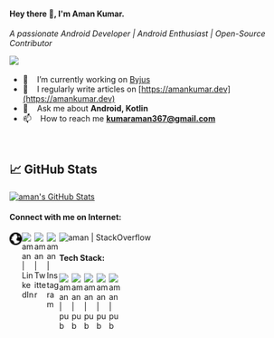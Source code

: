 #### Hey there 👋, I'm Aman Kumar.

*A passionate Android Developer | Android Enthusiast | Open-Source Contributor*

![](https://komarev.com/ghpvc/?username=amankumar367)

- 🔭 &nbsp;&nbsp; I’m currently working on [Byjus](https://play.google.com/store/apps/details?id=com.byjus.thelearningapp)
- 📝 &nbsp;&nbsp;  I regularly write articles on [https://amankumar.dev](https://amankumar.dev)
- 💬 &nbsp;&nbsp;  Ask me about **Android, Kotlin**
- 📫  &nbsp;&nbsp; How to reach me **kumaraman367@gmail.com**

<br />

## &#x1f4c8; GitHub Stats
<a href="https://github.com/amankumar367/amankumar367">
  <img align="center" alt="aman's GitHub Stats" src="https://github-readme-stats.vercel.app/api?username=amankumar367&show-icons=true&hide_border=true" />
</a>

#### Connect with me on Internet:

[<img align="left" alt="amankumar.dev" width="22px" src="https://raw.githubusercontent.com/iconic/open-iconic/master/svg/globe.svg" />][website]
[<img align="left" alt="aman | LinkedIn" width="22px" src="https://cdn.jsdelivr.net/npm/simple-icons@v3/icons/linkedin.svg" />][linkedin]
[<img align="left" alt="aman | Twitter" width="22px" src="https://cdn.jsdelivr.net/npm/simple-icons@v3/icons/twitter.svg" />][twitter]
[<img align="left" alt="aman | Instagram" width="22px" src="https://cdn.jsdelivr.net/npm/simple-icons@v3/icons/instagram.svg" />][instagram]
[<img align="left" alt="aman | StackOverflow" height="22px"  src="https://stackoverflow.design/assets/img/logos/so/logo-stackoverflow.svg" />][stackoverflow]

<br />

#### Tech Stack:

[<img align="left" alt="aman | pub" width="22px" src="https://cdn.jsdelivr.net/npm/simple-icons@v3/icons/android.svg" />][android]
[<img align="left" alt="aman | pub" width="22px" src="https://cdn.jsdelivr.net/npm/simple-icons@v3/icons/kotlin.svg" />][kotlin]
[<img align="left" alt="aman | pub" width="22px" src="https://cdn.jsdelivr.net/npm/simple-icons@v3/icons/java.svg" />][java]
[<img align="left" alt="aman | pub" width="22px" src="https://cdn.jsdelivr.net/npm/simple-icons@v3/icons/gradle.svg" />][gradle]
[<img align="left" alt="aman | pub" width="22px" src="https://cdn.jsdelivr.net/npm/simple-icons@v3/icons/git.svg" />][git]


[website]: http://amankumar.dev/
[twitter]: https://twitter.com/i_m_amank/
[instagram]: https://www.instagram.com/i_m_amank/
[linkedin]: https://www.linkedin.com/in/aman-kumar-148004153/
[stackoverflow]: https://stackoverflow.com/users/9633290/aman-kumar?tab=profile
[android]: https://developer.android.com/
[kotlin]: https://kotlinlang.org/
[java]: https://www.java.com/en/
[gradle]: https://gradle.org/
[git]: https://git-scm.com/
